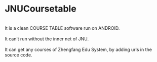 # JNUCoursetable

<br>
It is a clean COURSE TABLE software run on ANDROID. <br><br>
It can’t run without the inner net of JNU. <br><br>
It can get any courses of Zhengfang Edu System, by adding urls in the source code. 
